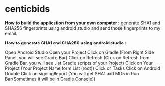 # centicbids

**How to build the application from your own computer :**
generate SHA1 and SHA256 fingerprints using android studio and send those fingerprints to my email.

**How to generate SHA1 and SHA256 using android studio :**

Open Android Studio
Open your Project
Click on Gradle (From Right Side Panel, you will see Gradle Bar)
Click on Refresh (Click on Refresh from Gradle Bar, you will see List Gradle scripts of your Project)
Click on Your Project (Your Project Name form List (root))
Click on Tasks
Click on Android
Double Click on signingReport (You will get SHA1 and MD5 in Run Bar(Sometimes it will be in Gradle Console))
